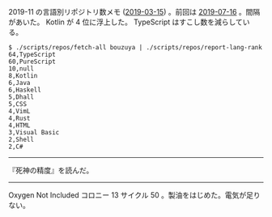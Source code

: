 2019-11 の言語別リポジトリ数メモ ([2019-03-15][]) 。前回は [2019-07-16][] 。間隔があいた。 Kotlin が 4 位に浮上した。 TypeScript はすこし数を減らしている。

```
$ ./scripts/repos/fetch-all bouzuya | ./scripts/repos/report-lang-rank
64,TypeScript
60,PureScript
10,null
8,Kotlin
6,Java
6,Haskell
5,Dhall
5,CSS
4,VimL
4,Rust
4,HTML
3,Visual Basic
2,Shell
2,C#
```

---

『死神の精度』を読んだ。

---

Oxygen Not Included コロニー 13 サイクル 50 。製油をはじめた。電気が足りない。

[2019-03-15]: https://blog.bouzuya.net/2019/03/15/
[2019-07-16]: https://blog.bouzuya.net/2019/07/16/
